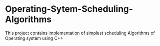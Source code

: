 # Operating-Sytem-Scheduling-Algorithms
This project contains implementation of simplest scheduling Algorithms of Operating system using C++
